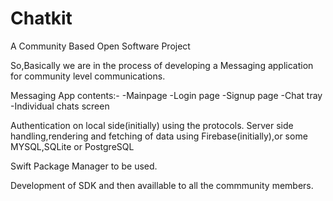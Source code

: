 # Chatkit

A Community Based Open Software Project

So,Basically we are in the process of developing a Messaging application for community level communications.

Messaging App contents:-
-Mainpage 
-Login page 
-Signup page 
-Chat tray
-Individual chats screen 

Authentication on local side(initially) using the protocols.
Server side handling,rendering and fetching of data using Firebase(initially),or some MYSQL,SQLite or PostgreSQL

Swift Package Manager to be used.

Development of SDK and then availlable to all the commmunity members.


